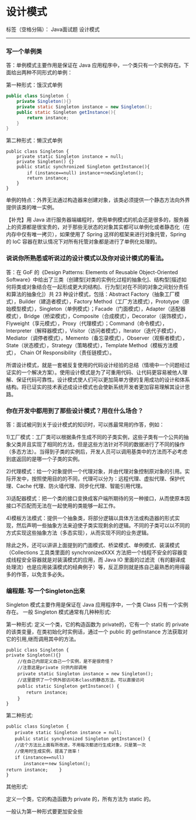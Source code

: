 ﻿# 设计模式

标签（空格分隔）： Java面试题 设计模式

---

### 写一个单例类
答：单例模式主要作用是保证在 Java 应用程序中，一个类只有一个实例存在。下面给出两种不同形式的单例：

第一种形式：饿汉式单例
```java
public class Singleton {  
    private Singleton(){}  
    private static Singleton instance = new Singleton();  
    public static Singleton getInstance(){  
        return instance;  
    }  
}  
```
第二种形式：懒汉式单例
```
public class Singleton {  
    private static Singleton instance = null;  
    private Singleton() {}  
    public static synchronized Singleton getInstance(){  
        if (instance==null) instance＝newSingleton();  
        return instance;  
    }  
}  
```
单例的特点：外界无法通过构造器来创建对象，该类必须提供一个静态方法向外界提供该类的唯一实例。

【补充】用 Java 进行服务器端编程时，使用单例模式的机会还是很多的，服务器上的资源都是很宝贵的，对于那些无状态的对象其实都可以单例化或者静态化（在内存中仅有唯一拷贝），如果使用了 Spring 这样的框架来进行对象托管，Spring 的 IoC 容器在默认情况下对所有托管对象都是进行了单例化处理的。

### 说说你所熟悉或听说过的设计模式以及你对设计模式的看法。
答：在 GoF 的《Design Patterns: Elements of Reusable Object-Oriented Software》中给出了三类（创建型[对类的实例化过程的抽象化]、结构型[描述如何将类或对象结合在一起形成更大的结构]、行为型[对在不同的对象之间划分责任和算法的抽象化]）共 23 种设计模式，包括：Abstract Factory（抽象工厂模式），Builder（建造者模式），Factory Method（工厂方法模式），Prototype（原始模型模式），Singleton（单例模式）；Facade（门面模式），Adapter（适配器模式），Bridge（桥梁模式），Composite（合成模式），Decorator（装饰模式），Flyweight（享元模式），Proxy（代理模式）；Command（命令模式），Interpreter（解释器模式），Visitor（访问者模式），Iterator（迭代子模式），Mediator（调停者模式），Memento（备忘录模式），Observer（观察者模式），State（状态模式），Strategy（策略模式），Template Method（模板方法模式）， Chain Of Responsibility（责任链模式）。

所谓设计模式，就是一套被反复使用的代码设计经验的总结（情境中一个问题经过证实的一个解决方案）。使用设计模式是为了可重用代码、让代码更容易被他人理解、保证代码可靠性。设计模式使人们可以更加简单方便的复用成功的设计和体系结构。将已证实的技术表述成设计模式也会使新系统开发者更加容易理解其设计思路。

### 你在开发中都用到了那些设计模式？用在什么场合？
答：面试被问到关于设计模式的知识时，可以拣最常用的作答，例如：

1)工厂模式：工厂类可以根据条件生成不同的子类实例，这些子类有一个公共的抽象父类并且实现了相同的方法，但是这些方法针对不同的数据进行了不同的操作（多态方法）。当得到子类的实例后，开发人员可以调用基类中的方法而不必考虑到底返回的是哪一个子类的实例。

2)代理模式：给一个对象提供一个代理对象，并由代理对象控制原对象的引用。实际开发中，按照使用目的的不同，代理可以分为：远程代理、虚拟代理、保护代理、Cache 代理、防火墙代理、同步化代理、智能引用代理。

3)适配器模式：把一个类的接口变换成客户端所期待的另一种接口，从而使原本因接口不匹配而无法在一起使用的类能够一起工作。

4)模板方法模式：提供一个抽象类，将部分逻辑以具体方法或构造器的形式实现，然后声明一些抽象方法来迫使子类实现剩余的逻辑。不同的子类可以以不同的方式实现这些抽象方法（多态实现），从而实现不同的业务逻辑。

除此之外，还可以讲讲上面提到的门面模式、桥梁模式、单例模式、装潢模式（Collections 工具类里面的 synchronizedXXX 方法把一个线程不安全的容器变成线程安全容器就是对装潢模式的应用，而 Java IO 里面的过滤流（有的翻译成处理流）也是应用装潢模式的经典例子）等，反正原则就是拣自己最熟悉的用得最多的作答，以免言多必失。

### 编程题: 写一个Singleton出来
Singleton 模式主要作用是保证在 Java 应用程序中，一个类 Class 只有一个实例存在。 一般 Singleton 模式通常有几种种形式:

第一种形式: 定义一个类，它的构造函数为 private的，它有一个 static 的 private 的该类变量，在类初始化时实例话，通过一个 public 的 getInstance 方法获取对它的引用,继而调用其中的方法。
```
public class Singleton {
private Singleton(){}
　　 //在自己内部定义自己一个实例，是不是很奇怪？
　　 //注意这是private 只供内部调用
　　 private static Singleton instance = new Singleton();
　　 //这里提供了一个供外部访问本class的静态方法，可以直接访问　　
　　 public static Singleton getInstance() {
　　　　 return instance; 　　
　　 } 
} 
```
第二种形式: 
```
public class Singleton { 
　　private static Singleton instance = null;
　　public static synchronized Singleton getInstance() {
　　//这个方法比上面有所改进，不用每次都进行生成对象，只是第一次　　　 　
　　//使用时生成实例，提高了效率！
　　if (instance==null)
　　　　instance＝new Singleton();
return instance; 　　} 
} 
```
其他形式:

定义一个类，它的构造函数为 private 的，所有方法为 static 的。

一般认为第一种形式要更加安全些




